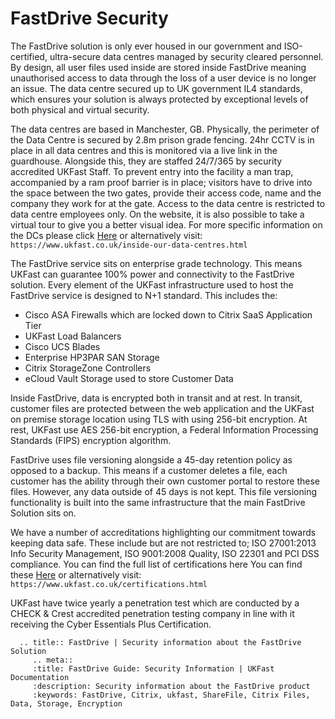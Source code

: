 # FastDrive Security

The FastDrive solution is only ever housed in our government and ISO-certified, ultra-secure data centres managed by security cleared personnel. By design, all user files used inside are stored inside FastDrive meaning unauthorised access to data through the loss of a user device is no longer an issue. The data centre secured up to UK government IL4 standards, which ensures your solution is always protected by exceptional levels of both physical and virtual security.

The data centres are based in Manchester, GB. Physically, the perimeter of the Data Centre is secured by 2.8m prison grade fencing. 24hr CCTV is in place in all data centres and this is monitored via a live link in the guardhouse. Alongside this, they are staffed 24/7/365 by security accredited UKFast Staff. To prevent entry into the facility a man trap, accompanied by a ram proof barrier is in place; visitors have to drive into the space between the two gates, provide their access code, name and the company they work for at the gate. Access to the data centre is restricted to data centre employees only. On the website, it is also possible to take a virtual tour to give you a better visual idea. For more specific information on the DCs please click [Here](https://www.ukfast.co.uk/inside-our-data-centres.html) or alternatively visit: `https://www.ukfast.co.uk/inside-our-data-centres.html`

The FastDrive service sits on enterprise grade technology. This means UKFast can guarantee 100% power and connectivity to the FastDrive solution. Every element of the UKFast infrastructure used to host the FastDrive service is designed to N+1 standard. This includes the:

* Cisco ASA Firewalls which are locked down to Citrix SaaS Application Tier
* UKFast Load Balancers
* Cisco UCS Blades
* Enterprise HP3PAR SAN Storage
* Citrix StorageZone Controllers
* eCloud Vault Storage used to store Customer Data

Inside FastDrive, data is encrypted both in transit and at rest. In transit, customer files are protected between the web application and the UKFast on premise storage location using TLS with using 256-bit encryption. At rest, UKFast use AES 256-bit encryption, a Federal Information Processing Standards (FIPS) encryption algorithm.

FastDrive uses file versioning alongside a 45-day retention policy as opposed to a backup.  This means if a customer deletes a file, each customer has the ability through their own customer portal to restore these files. However, any data outside of 45 days is not kept. This file versioning functionality is built into the same infrastructure that the main FastDrive Solution sits on.

We have a number of accreditations highlighting our commitment towards keeping data safe. These include but are not restricted to; ISO 27001:2013 Info Security Management, ISO 9001:2008 Quality, ISO 22301 and PCI DSS compliance. You can find the full list of certifications here You can find these [Here](https://www.ukfast.co.uk/certifications.html) or alternatively visit: `https://www.ukfast.co.uk/certifications.html`

UKFast have twice yearly a penetration test which are conducted by a CHECK & Crest accredited penetration testing company in line with it receiving the Cyber Essentials Plus Certification.

 ```eval_rst
   .. title:: FastDrive | Security information about the FastDrive Solution
      .. meta::
      :title: FastDrive Guide: Security Information | UKFast Documentation
      :description: Security information about the FastDrive product
      :keywords: FastDrive, Citrix, ukfast, ShareFile, Citrix Files, Data, Storage, Encryption
 ```

